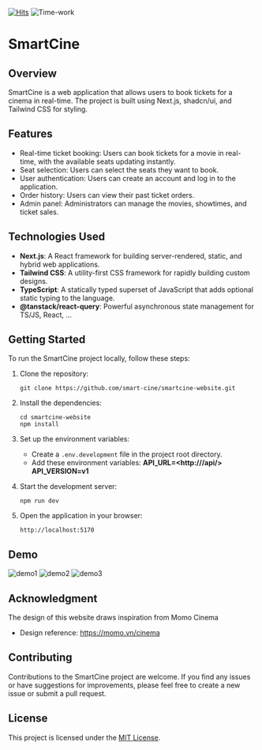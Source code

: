 [![Hits](https://hits.seeyoufarm.com/api/count/incr/badge.svg?url=https%3A%2F%2Fgithub.com%2Fsmart-cine%2Fsmartcine-website%2F&count_bg=%2379C83D&title_bg=%23555555&icon=&icon_color=%23E7E7E7&title=Visitors&edge_flat=true)](https://hits.seeyoufarm.com)
![Time-work](https://wakatime.com/badge/user/592c97c4-15ad-49cb-ac34-d607be35c524/project/afba0b32-c17f-4696-9de2-720d8ac964a1.svg)

# SmartCine

## Overview

SmartCine is a web application that allows users to book tickets for a cinema in real-time. The project is built using Next.js, shadcn/ui, and Tailwind CSS for styling.

## Features

- Real-time ticket booking: Users can book tickets for a movie in real-time, with the available seats updating instantly.
- Seat selection: Users can select the seats they want to book.
- User authentication: Users can create an account and log in to the application.
- Order history: Users can view their past ticket orders.
- Admin panel: Administrators can manage the movies, showtimes, and ticket sales.

## Technologies Used

- **Next.js**: A React framework for building server-rendered, static, and hybrid web applications.
- **Tailwind CSS**: A utility-first CSS framework for rapidly building custom designs.
- **TypeScript**: A statically typed superset of JavaScript that adds optional static typing to the language.
- **@tanstack/react-query**: Powerful  asynchronous state management  for TS/JS, React, ...

## Getting Started

To run the SmartCine project locally, follow these steps:

1. Clone the repository:

   ```shell
   git clone https://github.com/smart-cine/smartcine-website.git
   ```

2. Install the dependencies:

   ```shell
   cd smartcine-website
   npm install
   ```

3. Set up the environment variables:
   - Create a `.env.development` file in the project root directory.
   - Add these environment variables:  **API_URL=<http://<yourserver>/api/>** **API_VERSION=v1**

4. Start the development server:

   ```shell
   npm run dev
   ```

5. Open the application in your browser:

   ```shell
   http://localhost:5170
   ```

## Demo

![demo1](https://github.com/smart-cine/smartcine-website/blob/main/public/screenshot/1.png?raw=true)
![demo2](https://github.com/smart-cine/smartcine-website/blob/main/public/screenshot/2.png?raw=true)
![demo3](https://github.com/smart-cine/smartcine-website/blob/main/public/screenshot/3.png?raw=true)

## Acknowledgment

The design of this website draws inspiration from Momo Cinema

- Design reference: <https://momo.vn/cinema>

## Contributing

Contributions to the SmartCine project are welcome. If you find any issues or have suggestions for improvements, please feel free to create a new issue or submit a pull request.

## License

This project is licensed under the [MIT License](LICENSE).
